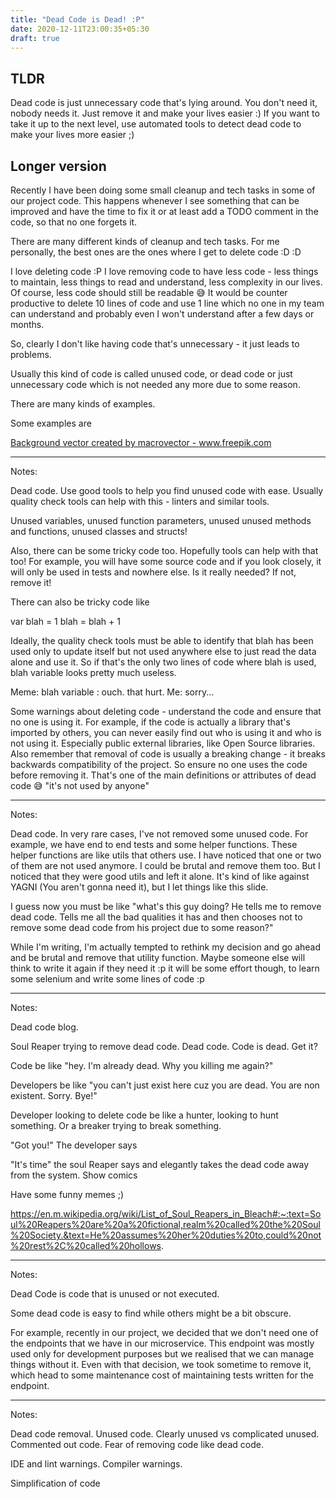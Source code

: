 ```yaml
---
title: "Dead Code is Dead! :P"
date: 2020-12-11T23:00:35+05:30
draft: true
---
```


## TLDR

Dead code is just unnecessary code that's lying around. You don't need it,
nobody needs it. Just remove it and make your lives easier :) If you want to
take it up to the next level, use automated tools to detect dead code to make
your lives more easier ;)

## Longer version

Recently I have been doing some small cleanup and tech tasks in some of our
project code. This happens whenever I see something that can be improved and
have the time to fix it or at least add a TODO comment in the code, so that no
one forgets it.

There are many different kinds of cleanup and tech tasks. For me personally, the
best ones are the ones where I get to delete code :D :D

I love deleting code :P I love removing code to have less code - less things to
maintain, less things to read and understand, less complexity in our lives.
Of course, less code should still be readable 😅 It would be counter productive
to delete 10 lines of code and use 1 line which no one in my team can
understand and probably even I won't understand after a few days or months.

So, clearly I don't like having code that's unnecessary - it just leads to
problems.

Usually this kind of code is called unused code, or dead code or just
unnecessary code which is not needed any more due to some reason.

There are many kinds of examples.

Some examples are

<a href='https://www.freepik.com/vectors/background'>Background vector created by macrovector - www.freepik.com</a>

---

Notes:

Dead code. Use good tools to help you find unused code with ease. Usually quality check tools can help with this - linters and similar tools.

Unused variables, unused function parameters, unused unused methods and functions, unused classes and structs!

Also, there can be some tricky code too. Hopefully tools can help with that too! For example, you will have some source code and if you look closely, it will only be used in tests and nowhere else. Is it really needed? If not, remove it!

There can also be tricky code like

var blah = 1
blah = blah + 1

Ideally, the quality check tools must be able to identify that blah has been used only to update itself but not used anywhere else to just read the data alone and use it. So if that's the only two lines of code where blah is used, blah variable looks pretty much useless. 

Meme: blah variable : ouch. that hurt. Me: sorry...

Some warnings about deleting code - understand the code and ensure that no one is using it. For example, if the code is actually a library that's imported by others, you can never easily find out who is using it and who is not using it. Especially public external libraries, like Open Source libraries. Also remember that removal of code is usually a breaking change - it breaks backwards compatibility of the project. So ensure no one uses the code before removing it. That's one of the main definitions or attributes of dead code 😅 "it's not used by anyone"

---

Notes:

Dead code. In very rare cases, I've not removed some unused code. For example, we have end to end tests and some helper functions. These helper functions are like utils that others use. I have noticed that one or two of them are not used anymore. I could be brutal and remove them too. But I noticed that they were good utils and left it alone. It's kind of like against YAGNI (You aren't gonna need it), but I let things like this slide.

I guess now you must be like "what's this guy doing? He tells me to remove dead code. Tells me all the bad qualities it has and then chooses not to remove some dead code from his project due to some reason?"

While I'm writing, I'm actually tempted to rethink my decision and go ahead and be brutal and remove that utility function. Maybe someone else will think to write it again if they need it :p it will be some effort though, to learn some selenium and write some lines of code :p

---

Notes:

Dead code blog.

Soul Reaper trying to remove dead code. Dead code. Code is dead. Get it?

Code be like "hey. I'm already dead. Why you killing me again?"

Developers be like "you can't just exist here cuz you are dead. You are non existent. Sorry. Bye!"

Developer looking to delete code be like a hunter, looking to hunt something. Or a breaker trying to break something.

"Got you!" The developer says

"It's time" the soul Reaper says and elegantly takes the dead code away from the system. Show comics

Have some funny memes ;)

https://en.m.wikipedia.org/wiki/List_of_Soul_Reapers_in_Bleach#:~:text=Soul%20Reapers%20are%20a%20fictional,realm%20called%20the%20Soul%20Society.&text=He%20assumes%20her%20duties%20to,could%20not%20rest%2C%20called%20hollows.

---

Notes:

Dead Code is code that is unused or not executed.

Some dead code is easy to find while others might be a bit obscure.

For example, recently in our project, we decided that we don't need one of the endpoints that we have in our microservice. This endpoint was mostly used only for development purposes but we realised that we can manage things without it. Even with that decision, we took sometime to remove it, which head to some maintenance cost of maintaining tests written for the endpoint. 

---

Notes:

Dead code removal. Unused code. Clearly unused vs complicated unused. Commented out code. Fear of removing code like dead code.

IDE and lint warnings. Compiler warnings.

Simplification of code

